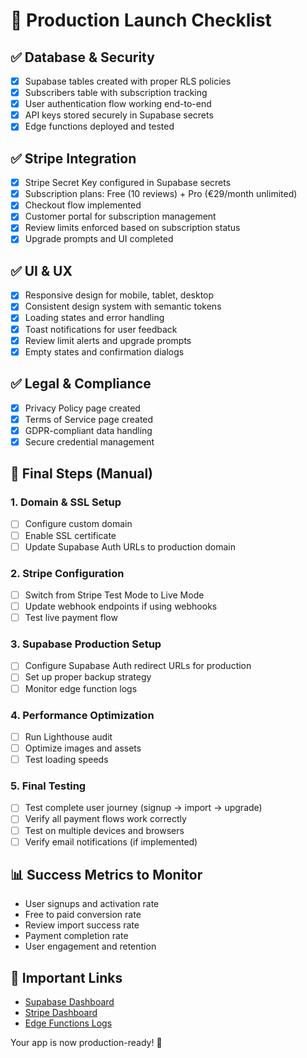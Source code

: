 # 🚀 Production Launch Checklist

## ✅ Database & Security
- [x] Supabase tables created with proper RLS policies
- [x] Subscribers table with subscription tracking
- [x] User authentication flow working end-to-end
- [x] API keys stored securely in Supabase secrets
- [x] Edge functions deployed and tested

## ✅ Stripe Integration
- [x] Stripe Secret Key configured in Supabase secrets
- [x] Subscription plans: Free (10 reviews) + Pro (€29/month unlimited)
- [x] Checkout flow implemented
- [x] Customer portal for subscription management
- [x] Review limits enforced based on subscription status
- [x] Upgrade prompts and UI completed

## ✅ UI & UX
- [x] Responsive design for mobile, tablet, desktop
- [x] Consistent design system with semantic tokens
- [x] Loading states and error handling
- [x] Toast notifications for user feedback
- [x] Review limit alerts and upgrade prompts
- [x] Empty states and confirmation dialogs

## ✅ Legal & Compliance
- [x] Privacy Policy page created
- [x] Terms of Service page created
- [x] GDPR-compliant data handling
- [x] Secure credential management

## 🔄 Final Steps (Manual)

### 1. Domain & SSL Setup
- [ ] Configure custom domain
- [ ] Enable SSL certificate
- [ ] Update Supabase Auth URLs to production domain

### 2. Stripe Configuration
- [ ] Switch from Stripe Test Mode to Live Mode
- [ ] Update webhook endpoints if using webhooks
- [ ] Test live payment flow

### 3. Supabase Production Setup
- [ ] Configure Supabase Auth redirect URLs for production
- [ ] Set up proper backup strategy
- [ ] Monitor edge function logs

### 4. Performance Optimization
- [ ] Run Lighthouse audit
- [ ] Optimize images and assets
- [ ] Test loading speeds

### 5. Final Testing
- [ ] Test complete user journey (signup → import → upgrade)
- [ ] Verify all payment flows work correctly
- [ ] Test on multiple devices and browsers
- [ ] Verify email notifications (if implemented)

## 📊 Success Metrics to Monitor
- User signups and activation rate
- Free to paid conversion rate
- Review import success rate
- Payment completion rate
- User engagement and retention

## 🔗 Important Links
- [Supabase Dashboard](https://supabase.com/dashboard/project/82c79c92-97f3-46db-aa01-1eb7a78ab03c)
- [Stripe Dashboard](https://dashboard.stripe.com/)
- [Edge Functions Logs](https://supabase.com/dashboard/project/82c79c92-97f3-46db-aa01-1eb7a78ab03c/functions)

Your app is now production-ready! 🎉
